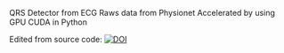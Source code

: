 QRS Detector from ECG Raws data from Physionet Accelerated by using GPU CUDA in Python


Edited from source code:
[![DOI](https://zenodo.org/badge/55516257.svg)](https://zenodo.org/badge/latestdoi/55516257)
